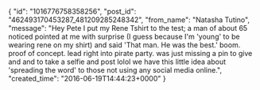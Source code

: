  {
   "id": "1016776758358256",
   "post_id": "462493170453287_481209285248342",
   "from_name": "Natasha Tutino",
   "message": "Hey Pete I put my Rene Tshirt to the test; a man of about 65 noticed pointed at me with surprise (I guess because I'm 'young' to be wearing rene on my shirt) and said 'That man. He was the best.' boom. proof of concept. lead right into pirate party. was just missing a pin to give and and to take a selfie and post lolol we have this little idea about 'spreading the word' to those not using any social media online.",
   "created_time": "2016-06-19T14:44:23+0000"
 }
